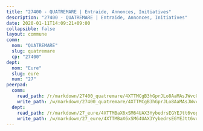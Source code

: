 ```yaml
---
title: "27400 - QUATREMARE | Entraide, Annonces, Initiatives"
description: "27400 - QUATREMARE | Entraide, Annonces, Initiatives"
date: 2020-01-11T14:09:21+09:00
collapsible: false
layout: commune
comm:
  nom: "QUATREMARE"
  slug: quatremare
  cp: "27400"
dept:
  nom: "Eure"
  slug: eure
  num: "27"
peerpad:
  comm:
    read_path: /r/markdown/27400_quatremare/4XTTMCgB3hGprJLo8AaMAsJWvcG7ji6Ch9X25DFNPzyCzS4KV
    write_path: /w/markdown/27400_quatremare/4XTTMCgB3hGprJLo8AaMAsJWvcG7ji6Ch9X25DFNPzyCzS4KV-K3TgTkcxA7wxkmcX3qiNB2381ZhaeovhzDmX4NAmsWags37KxNMYhcyGX6eNjJKab5poysiTZuQjXUzjSCMGHE5rARfVYFPd7ANdNGBnznE4NvNKsXASCexRB4FdHjZ96aEVoBKh
  dept:
    read_path: /r/markdown/27_eure/4XTTMBaX6xSM64UAX3YybedrsEGYEJtt6vopdQsPEFtGijgwg
    write_path: /w/markdown/27_eure/4XTTMBaX6xSM64UAX3YybedrsEGYEJtt6vopdQsPEFtGijgwg-K3TgUmjy61Gu7ZFzjoVmiacXP2Rc4pq6sxVCYUX3mFQZWQw9yCKsEoAMagtuW4jJTYhK96DsWW4cPmZLagvQNZ34BscGcu4btrtJibt18c1mpqofaWe6Q3RartDiuMTjY7NrsH4r
---
```


